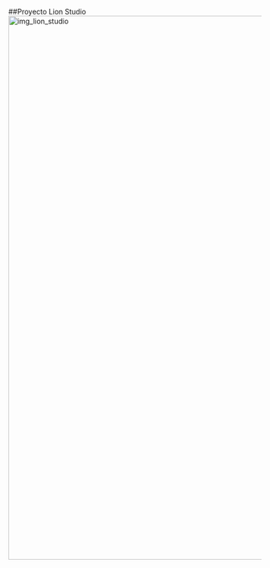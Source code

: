 ##Proyecto Lion Studio
<img width="1440" height="1080" alt="img_lion_studio" src="https://github.com/user-attachments/assets/990aadfd-b8d8-4468-b47b-16e35848a2c1" />
